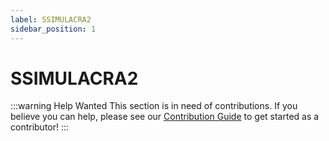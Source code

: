 ```yaml
---
label: SSIMULACRA2
sidebar_position: 1
---
```


# SSIMULACRA2

:::warning Help Wanted
This section is in need of contributions. If you believe you can help, please see our [Contribution Guide](../docs/contribution-guide.md) to get started as a contributor!
:::